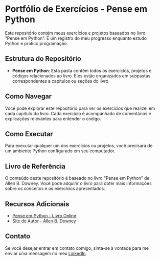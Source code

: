# Portfólio de Exercícios - Pense em Python

Este repositório contém meus exercícios e projetos baseados no livro "Pense em Python". É um registro do meu progresso enquanto estudo Python e pratico programação.

## Estrutura do Repositório

- **Pense em Python**: Esta pasta contém todos os exercícios, projetos e códigos relacionados ao livro. Eles estão organizados em subpastas correspondentes a capítulos ou seções do livro.

## Como Navegar

Você pode explorar este repositório para ver os exercícios que realizei em cada capítulo do livro. Cada exercício é acompanhado de comentários e explicações relevantes para entender o código.

## Como Executar

Para executar qualquer um dos exercícios ou projetos, você precisará de um ambiente Python configurado em seu computador.

## Livro de Referência

O conteúdo deste repositório é baseado no livro "Pense em Python" de Allen B. Downey. Você pode adquirir o livro para obter mais informações sobre os conceitos e os exercícios apresentados.

## Recursos Adicionais

- [Pense em Python - Livro Online](https://penseallen.github.io/PensePython2e/)
- [Site do Autor - Allen B. Downey](http://www.allendowney.com/wp/)

## Contato

Se você desejar entrar em contato comigo, sinta-se à vontade para me enviar uma mensagem no meu [LinkedIn](https://www.linkedin.com/in/lucasbomfim10/).


